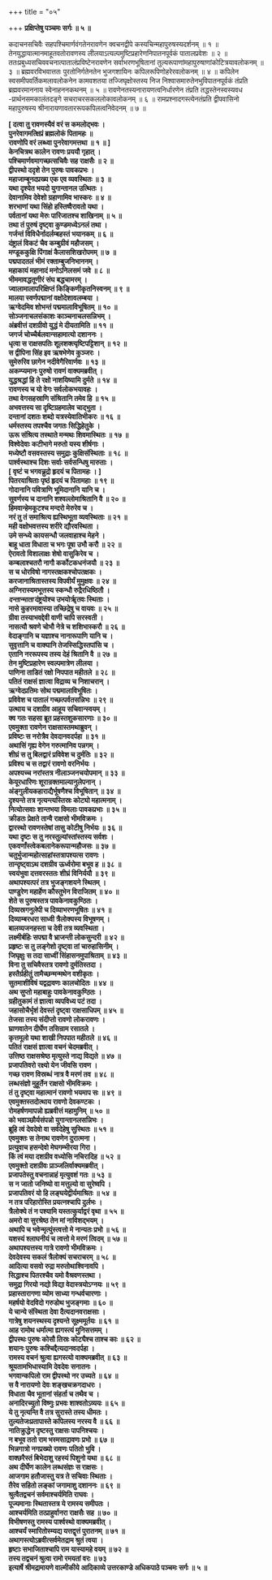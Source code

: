 +++
title = "०५"

+++
**प्रक्षिप्तेषु पञ्चमः सर्गः ॥ ५ ॥**

कदाचनसचिवैः सहपश्चिमार्णवंगतेनरावणेन क्वचनद्वीपे कस्यचिन्महापुरुषस्यदर्शनम् ॥ १ ॥ तेनयुद्धायात्मानमाहूतवतोरावणस्य लीलयाऽत्यल्पमुष्टिप्रहारेणनिपातनपूर्वकं पातालप्रवेशः ॥ २ ॥ ततःप्रबुध्यसचिववचनात्पातालंप्रविष्टेनरावणेन सर्वाभरणभूषितानां तुल्यरूपाणांमहापुरुषाणांकोटित्रयावलोकनम् ॥ ३ ॥ ब्रह्मवरविभवात्ततः पुरतोनिर्गतेनतेन भुजगशायिनः कपिलरूपिणोहरेरवलोकनम् ॥ ४ ॥ कपिलेन स्वसमीपवर्तिकमलावलोकनेन कामवशतया तज्जिघृक्षोस्तस्य निज निश्वासमारुतेनभुविपातनपूर्वकं तंप्रति ब्रह्मवरमाननाय स्वेनाहननकथनम् ॥ ५ ॥ रावणेनतस्यनारायणत्वनिर्धारणेन तंप्रति तद्धस्तेनस्वस्यवध -प्रार्थनसमकालंतदङ्गे सचराचरसकललोकावलोकनम् ॥ ६ ॥ रामप्रश्नादगस्त्येनतंप्रति द्वीपवासिनो महापुरुषस्य श्रीनारायणावताररूपकपिलत्वनिवेदनम् ॥ ७ ॥

**\[ दत्वा तु रावणस्यैवं वरं स कमलोद्भवः ।  
पुनरेवागमत्क्षिप्रं ब्रह्मलोकं पितामहः ॥  
रावणोपि वरं लब्ध्वा पुनरेवागमत्तथा ॥ १ ॥ \]  
केनचित्रथ कालेन रावणः प्रययौ गृहात् ।  
पश्चिमार्णवमागच्छत्सचिवैः सह राक्षसैः ॥ २ ॥  
द्वीपस्थो ददृशे तेन पुरुषः पावकप्रभः ।  
महाजाम्बूनदप्रख्य एक एव व्यवस्थितः ॥ ३ ॥  
यथा दृश्येत भयदो युगान्तानल उत्थितः ।  
देवानामिव देवेशो ग्रहाणामिव भास्करः ॥ ४ ॥  
शरभाणां यथा सिंहो हस्तिष्वैरावतो यथा ।  
पर्वतानां यथा मेरुः पारिजातश्च शाखिनाम् ॥ ५ ॥  
तथा तं पुरुषं दृष्ट्वा कुण्डमध्येऽनलं तथा ।  
गर्जन्तं विविधैर्नादर्लम्बहस्तं भयानकम् ॥ ६ ॥  
दंष्ट्रालं विकटं चैव कम्बुग्रीवं महौजसम् ।  
मण्डूककुक्षि पिंगाक्षं कैलासशिखरोपमम् ॥ ७ ॥  
पद्मपादतलं भीमं रक्ताम्बुजनिभाननम् ।  
महाकायं महानादं मनोऽनिलसमं जवे ॥ ८ ॥  
भीममावद्धतूणीरं संघ बद्धचामरम् ।  
ज्वालामालापरिक्षिप्तं किङ्किणीकृतनिस्वनम् ॥ ९ ॥  
मालया स्वर्णपद्मानां वक्षोदेशावलम्बया ।  
ऋग्वेदमिव शोभन्तं पद्ममालाविभूषितम् ॥ १० ॥  
सोञ्जनाचलसंकाशः काञ्चनाचलसन्निभम् ।  
अंब्रवीत्तं दशग्रीवो युद्धं मे दीयतामिति ॥ ११ ॥  
जगर्ज चोच्चैर्बलवान्सहामात्यो दशाननः ।  
धृत्वा स राक्षसपतिः शूलशक्त्यृष्टिपट्टिशान् ॥ १२ ॥  
स द्वीपिना सिंह इव ऋषभेणेव कुञ्जरः ।  
सुमेरुरिव छागेन नदीवेगैरिवार्णवः ॥ १३ ॥  
अकम्प्यमानः पुरुषो रावणं वाक्यमब्रवीत् ।  
युद्धश्रद्धां हि ते रक्षो नाशयिष्यामि दुर्मते ॥ १४ ॥  
रावणस्य च यो वेगः सर्वलोकभयावहः ।  
तथा वेगसहस्राणि संश्रितानि तमेव हि ॥ १५ ॥  
अभवत्तस्य सा दृष्टिग्रहमालेव चाद्भुता ।  
दन्तानां दशतः शब्दो यत्रस्येवातिभीकरः ॥ १६ ॥  
धर्मस्तस्य तपश्चैव जगतः सिद्धिहेतुके ।  
ऊरू संश्रित्य तस्थाते मन्मथः शिवमास्थितः ॥ १७ ॥  
विश्वेदेवाः कटीभागे मरुतो यस्य शीर्षगाः ।  
मध्येष्टौ वसवस्तस्य समुद्राः कुक्षिसंस्थिताः ॥ १८ ॥  
पार्श्वस्थाश्च दिशः सर्वाः सर्वसन्धिषु मारुताः ।  
\[ वृष्टं च भगवन्न्रुद्रो हृदयं च पितामहः । \]  
पितरयाश्रिताः पृष्ठं हृदयं च पितामहाः ॥ १९ ॥  
गोदानानि पवित्राणि भूमिदानानि यानि च ।  
सुवर्णस्य च दानानि शश्वल्लोमाश्रितानि वै ॥ २० ॥  
हिमवान्हेमकूटश्च मन्दरो मेरुरेव च ।  
नरं तु तं समाश्रित्य ह्यस्थिभूता व्यवस्थिताः ॥ २१ ॥  
मही वक्षोभवत्तस्य शरीरे द्यौरवस्थिता ।  
उमे सन्ध्ये कायसन्धौ जलवाहाश्च मेहने ।  
बाहू धाता विधाता च भगः पूषा उभौ करौ ॥ २२ ॥  
ऐरावतो विशालाक्षः शेषो वासुकिरेव च ।  
कम्बलाश्चतरौ नागौ कर्कोटकधनंजयौ ॥ २३ ॥  
स च धोरविषो नागस्तक्षकश्चोपतक्षकः ।  
करजानाश्रितास्तस्य विपवीर्यं मुमुक्षवः ॥ २४ ॥  
अग्निरास्यमभूत्तस्य स्कन्धौ रुद्रैरधिष्ठितौ ।  
*दन्तान्माता* दंष्ट्रयोश्च उभयोर्ॠतवः स्थिताः ।  
नासे कुहरमावास्या तच्छिद्रेषु च वायवः ॥ २५ ॥  
ग्रीवा तस्याभवद्देवी वाणी चापि सरस्वती ।  
नासत्यौ श्रवणे चोभौ नेत्रे च शशिभास्करौ ॥ २६ ॥  
वेदाङ्गानि च यज्ञाश्च नानारूपाणि यानि च ।  
सुवृत्तानि च वाक्यानि तेजस्सिद्धिस्तपांसि च ।  
एतानि नररूपस्य तस्य देहं श्रितानि वै ॥ २७ ॥  
तेन मुष्टिप्रहारेण स्वल्पमात्रेण लीलया ।  
पाणिना ताडितं रक्षो निपपात महीतले ॥ २८ ॥  
पतितं राक्षसं ज्ञात्वा विद्राव्य च निशाचरान् ।  
ऋग्वेदप्रतिमः सोथ पद्ममालाविभूषितः ।  
प्रविवेश च पातालं गच्छत्पर्वतसन्निभः ॥ २९ ॥  
उत्थाय च दशग्रीव आहूय सचिवान्स्वयम् ।  
क्व गतः सहसा ब्रूत प्रहस्तशुकसारणाः ॥ ३० ॥  
एवमुक्ता रावणेन राक्षसास्तमथाब्रुवन् ।  
प्रविष्टः स नरोत्रैव देवदानवदर्पहा ॥ ३१ ॥  
अथासिं गृह्य वेगेन गरुत्मानिव पन्नगम् ।  
शीघ्रं स तु बिलद्वारं प्रविवेश च दुर्मतिः ॥ ३२ ॥  
प्रविश्य च स तद्वारं रावणो वरनिर्भयः ।  
अपश्यच्च नरांस्तत्र नीलाञ्जनचयोपमान् ॥ ३३ ॥  
केयूरधारिणः शूरान्रक्तमाल्यानुलेपनान् ।  
अंङ्गुलीयकहाराद्यैर्भूषणैश्च विभूषितान् ॥ ३४ ॥  
दृश्यन्ते तत्र नृत्यन्त्यस्तिस्रः कोट्यो महात्मनाम् ।  
नित्योत्सवाः शान्तभया विमलाः पावकप्रभाः ॥ ३५ ॥  
क्रीडतः प्रेक्षते तान्वै राक्षसो भीमविक्रमः ।  
द्वारस्थो रावणस्तेषां तासु कोटीषु निर्भयः ॥ ३६ ॥  
यथा दृष्टः स तु नरस्तुल्यांस्तांस्तस्य सर्वशः ।  
एकवर्णांस्त्वेकबलानेकरूपान्महौजसः ॥ ३७ ॥  
चतुर्भुजान्महोत्साहांस्तत्रापश्यत्स रावणः ।  
तान्दृष्ट्वाऽथ दशग्रीव ऊर्ध्वरोमा बभूव ह ॥ ३८ ॥  
स्वयंभुवा दत्तवरस्ततः शीघ्रं विनिर्ययौ ॥ ३९ ॥  
अथापश्यत्परं तत्र भुजङ्गशयने स्थितम् ।  
पाण्डुरेण महार्हेण कौस्तुभेन विराजितम् ॥ ४० ॥  
शेते स पुरुषस्तत्र पावकेनावकुण्ठितः ।  
दिव्यस्रगनुलेपी च दिव्याभरणभूषितः ॥ ४१ ॥  
दिव्याम्बरधरा साध्वी त्रैलोक्यस्य विभूषणम् ।  
बालव्यजनहस्ता च देवी तत्र व्यवस्थिता ।  
लक्ष्मीर्बहिः सपद्मा वै भ्राजन्ती लोकसुन्दरी ॥ ४२ ॥  
प्रहृष्टः स तु लङ्गेशो दृष्ट्वा तां चारुहासिनीम् ।  
जिघृक्षुः स तदा साध्वीं सिंहासनमुपाश्रिताम् ॥ ४३ ॥  
विना तु सचिवैस्तत्र रावणो दुर्मतिस्तदा ।  
हस्तैर्ग्रहीतुं तामैच्छन्मन्मथेन वशीकृतः ।  
सुतमाशीविषं यद्वद्रावणः कालचोदितः ॥ ४४ ॥  
अथ सुप्तो महाबाहुः पावकेनावकुण्ठितः ।  
ग्रहीतुकामं तं ज्ञात्वा व्यपविध्य पटं तदा ।  
जहासोचैर्भृशं देवस्तं दृष्ट्वा राक्षसाधिपम् ॥ ४५ ॥  
तेजसा तस्य संदीप्तो रावणो लोकरावणः ।  
घ्राणवातेन दीर्घेण तसिन्राम रसातले ।  
कृत्तमूलो यथा शाखी निपपात महीतले ॥ ४६ ॥  
पतितं राक्षसं ज्ञात्वा वचनं चेदमब्रवीत् ।  
उत्तिष्ठ राक्षसश्रेष्ठ मृत्युस्ते नाद्य विद्यते ॥ ४७ ॥  
प्रजापतिवरो रक्ष्यो येन जीवसि रावण ।  
गच्छ रावण विस्रब्धं नात्र वै मरणं तव ॥ ४८ ॥  
लब्धसंज्ञो मुहूर्तेन राक्षसो भीमविक्रमः ।  
तं तु दृष्ट्वा महात्मानं रावणो भयमाप सः ॥ ४९ ॥  
एवमुक्तस्तदोत्थाय रावणो देवकण्टकः ।  
रोमहर्षणमापन्नो ह्यब्रवीत्तं महामुनिम् ॥ ५० ॥  
को भवाञ्छौर्यसंपन्नो युगान्तानलसन्निभः ।  
ब्रूहि त्वं देवदेवो वा सर्वदेहेषु सुस्थितः ॥ ५१ ॥  
एवमुक्तः स तेनाथ रावणेन दुरात्मना ।  
प्रत्युवाच हसन्देवो मेघगम्भीरया गिरा ।  
किं त्वं मया दशग्रीव वध्योसि नचिरादिह ॥ ५२ ॥  
एवमुक्तो दशग्रीवः प्राञ्जलिर्वाक्यमब्रवीत् ।  
प्रजापतेस्तु वचनान्नाहं मृत्युवशं गतः ॥ ५३ ॥  
स न जातो जनिष्यो वा मत्तुल्यो वा सुरेष्वपि ।  
प्रजापतिवरं यो हि लङ्घयेद्वीर्यमाश्रितः ॥ ५४ ॥  
न तत्र परिहारोस्ति प्रयत्नश्चापि दुर्लभः ।  
त्रैलोक्ये तं न पश्यामि यस्तत्कुर्याद्वरं वृथा ॥ ५५ ॥  
अमरो वा सुरश्रेष्ठ तेन मां नाविशद्भयम् ।  
अथापि च भवेन्मृत्युंस्त्वत्तो मे नान्यतः प्रभो ॥ ५६ ॥  
यशस्यं श्लाघनीयं च त्वत्तो मे मरणं त्विदम् ॥ ५७ ॥  
अथापश्यत्तस्य गात्रे रावणो भीमविक्रमः ।  
देवदेवस्य सकलं त्रैलोक्यं सचराचरम् ॥ ५८ ॥  
आदित्या वसवो रुद्रा मरुतोथाश्विनावपि ।  
सिद्धाश्च पितरश्चैव यमो वैश्रवणस्तथा ।  
समुद्रा गिरयो नद्यो विद्या वेदास्त्रयोऽग्नयः ॥ ५९ ॥  
प्रहास्तारागणा व्योम साध्या गन्धर्वचारणाः ।  
महर्षयो वेदविदो गरुडोथ भुजङ्गमाः ॥ ६० ॥  
ये चान्ये संस्थिता देवा दैत्यदानवराक्षसाः ।  
गात्रेषु शयनस्थस्य दृश्यन्ते सूक्ष्ममूर्तयः ॥ ६१ ॥  
आह रामोथ धर्मात्मा ह्यगस्त्यं मुनिसत्तमम् ।  
द्वीपस्थः पुरुषः कोसौ तिस्रः कोट्यैश्च ताश्च काः ॥ ६२ ॥  
शयानः पुरुषः कश्चिद्दैत्यदानवदर्पहा ।  
रामस्य वचनं श्रुत्वा ह्यगस्त्यो वाक्यमब्रवीत् ॥ ६३ ॥  
श्रूयतामभिधास्यामि देवदेवः सनातनः ।  
भगवान्कपिलो राम द्वीपस्थो नर उच्यते ॥ ६४ ॥  
स वै नारायणो देवः शङ्खचक्रगदाधरः ।  
विधाता चैव भूतानां संहर्ता च तथैव च ।  
अनादिरच्युतो विष्णुः प्रभवः शाश्वतोऽव्ययः ॥ ६५ ॥  
ये तु नृत्यन्ति वै तत्र सुरास्ते तस्य धीमतः ।  
तुल्यतेजःप्रतापास्ते कपिलस्य नरस्य वै ॥ ६६ ॥  
नातिक्रुद्धेन दृष्टस्तु राक्षसः पापनिश्चयः ।  
न बभूव ततो राम भस्मसाद्रावणः प्रभो ॥ ६७ ॥  
भिन्नगात्रो नगप्रख्यो रावणः पतितो भुवि ।  
वाक्छरैस्तं बिभेदाशु रहस्यं पिशुनो यथा ॥ ६८ ॥  
अथ दीर्घेण कालेन लब्धसंज्ञः स राक्षसः ।  
आजगाम हतौजास्तु यत्र ते सचिवाः स्थिताः ।  
तैरेव सहितो लङ्कां जगामाशु दशाननः ॥ ६९ ॥  
श्रुत्वैतद्वचनं सर्वमाश्चर्यमिति राघवः ।  
पूज्यमानाः स्थितास्तत्र ये रामस्य समीपतः ।  
आश्चर्यमिति तत्प्राहुर्वानरा राक्षसैः सह ॥ ७० ॥  
विभीषणस्तु रामस्य पार्श्वस्थो वाक्यमब्रवीत् ।  
आश्चर्यं स्मारितोस्म्यद्य यत्तद्वृत्तं पुरातनम् ॥ ७१ ॥  
अथागस्त्योऽब्रवीत्सर्वमेतद्राम श्रुतं त्वया ।  
हृष्टाः सभाजिताश्चापि राम यास्यामहे वयम् ॥ ७२ ॥  
तस्य तद्वचनं श्रुत्वा रामो रमयतां वरः ॥ ७३  
इत्यार्षे श्रीमद्रामायणे वाल्मीकीये आदिकाव्ये उत्तरकाण्डे अधिकपाठे पञ्चमः सर्गः ॥ ५ ॥**